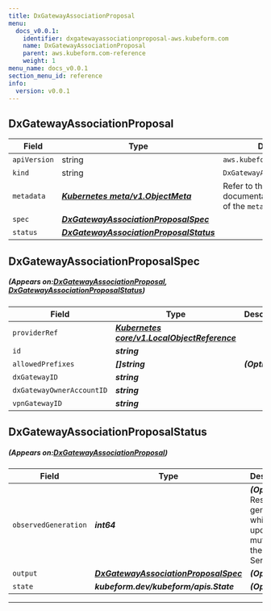 ```yaml
---
title: DxGatewayAssociationProposal
menu:
  docs_v0.0.1:
    identifier: dxgatewayassociationproposal-aws.kubeform.com
    name: DxGatewayAssociationProposal
    parent: aws.kubeform.com-reference
    weight: 1
menu_name: docs_v0.0.1
section_menu_id: reference
info:
  version: v0.0.1
---
```


## DxGatewayAssociationProposal
| Field | Type | Description |
| ------ | ----- | ----------- |
| `apiVersion` | string | `aws.kubeform.com/v1alpha1` |
|    `kind` | string | `DxGatewayAssociationProposal` |
| `metadata` | ***[Kubernetes meta/v1.ObjectMeta](https://kubernetes.io/docs/reference/generated/kubernetes-api/v1.13/#objectmeta-v1-meta)***|Refer to the Kubernetes API documentation for the fields of the `metadata` field.|
| `spec` | ***[DxGatewayAssociationProposalSpec](#DxGatewayAssociationProposalSpec)***||
| `status` | ***[DxGatewayAssociationProposalStatus](#DxGatewayAssociationProposalStatus)***||
## DxGatewayAssociationProposalSpec
##### (Appears on:[DxGatewayAssociationProposal](#DxGatewayAssociationProposal), [DxGatewayAssociationProposalStatus](#DxGatewayAssociationProposalStatus))
| Field | Type | Description |
| ------ | ----- | ----------- |
| `providerRef` | ***[Kubernetes core/v1.LocalObjectReference](https://kubernetes.io/docs/reference/generated/kubernetes-api/v1.13/#localobjectreference-v1-core)***||
| `id` | ***string***||
| `allowedPrefixes` | ***[]string***| ***(Optional)*** |
| `dxGatewayID` | ***string***||
| `dxGatewayOwnerAccountID` | ***string***||
| `vpnGatewayID` | ***string***||
## DxGatewayAssociationProposalStatus
##### (Appears on:[DxGatewayAssociationProposal](#DxGatewayAssociationProposal))
| Field | Type | Description |
| ------ | ----- | ----------- |
| `observedGeneration` | ***int64***| ***(Optional)*** Resource generation, which is updated on mutation by the API Server.|
| `output` | ***[DxGatewayAssociationProposalSpec](#DxGatewayAssociationProposalSpec)***| ***(Optional)*** |
| `state` | ***kubeform.dev/kubeform/apis.State***| ***(Optional)*** |
---
